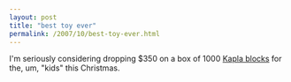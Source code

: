 ```yaml
---
layout: post
title: "best toy ever"
permalink: /2007/10/best-toy-ever.html
---
```


<p>I'm seriously considering dropping $350 on a box of 1000 <a href="http://www.kaplatoys.com/">Kapla blocks</a> for the, um, &quot;kids&quot; this Christmas.</p>


